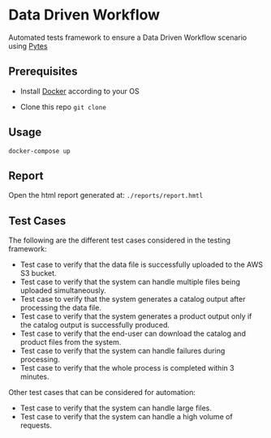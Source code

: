 # Data Driven Workflow
Automated tests framework to ensure a Data Driven Workflow scenario using [Pytes](https://docs.pytest.org/en/7.2.x/)

## Prerequisites

* Install [Docker](https://docs.docker.com/get-docker/) according to your OS

* Clone this repo `git clone`

## Usage

```
docker-compose up
```

## Report

Open the html report generated at: `./reports/report.hmtl`

## Test Cases

The following are the different test cases considered in the testing framework:

* Test case to verify that the data file is successfully uploaded to the AWS S3 bucket.
* Test case to verify that the system can handle multiple files being uploaded simultaneously.
* Test case to verify that the system generates a catalog output after processing the data file.
* Test case to verify that the system generates a product output only if the catalog output is successfully produced.
* Test case to verify that the end-user can download the catalog and product files from the system.
* Test case to verify that the system can handle failures during processing.
* Test case to verify that the whole process is completed within 3 minutes.

Other test cases that can be considered for automation:

* Test case to verify that the system can handle large files.
* Test case to verify that the system can handle a high volume of requests.

